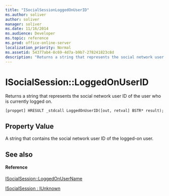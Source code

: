 ```yaml
---
title: "ISocialSessionLoggedOnUserID"
ms.author: soliver
author: soliver
manager: soliver
ms.date: 11/16/2014
ms.audience: Developer
ms.topic: reference
ms.prod: office-online-server
localization_priority: Normal
ms.assetid: 54377ab4-8c69-4d7a-b9b7-278241823c8d
description: "Returns a string that represents the social network user ID of the user who is currently logged on."
---
```


# ISocialSession::LoggedOnUserID

Returns a string that represents the social network user ID of the user who is currently logged on. 
  
```
[propget] HRESULT _stdcall LoggedOnUserID([out, retval] BSTR* result);
```

## Property Value

A string that contains the social network user ID of the logged-on user.
  
## See also

#### Reference

[ISocialSession::LoggedOnUserName](isocialsession-loggedonusername.md)
  
[ISocialSession : IUnknown](isocialsessioniunknown.md)

